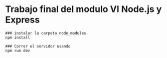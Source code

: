# Trabajo final del modulo VI Node.js y Express
```
### instalar la carpeta node_modules
npm install

### Correr el servidor usando
npm run dev
```

